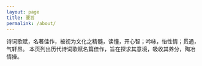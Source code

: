 ```yaml
---
layout: page
title: 要旨
permalink: /about/
---
```

诗词歌赋，名著佳作，被视为文化之精髓，读懂，开心智；吟咏，怡性情；贯通，气轩昂。
本页列出历代诗词歌赋名篇佳作，旨在探求其意境，吸收其养分，陶冶情操。
